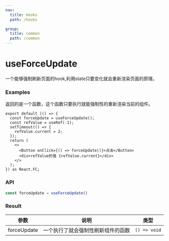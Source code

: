 ```yaml
---
nav:
  title: Hooks
  path: /hooks

group:
  title: common
  path: /common
---
```


# useForceUpdate
一个能够强制刷新页面的hook,利用state只要变化就会重新渲染页面的原理。

### Examples
返回的是一个函数，这个函数只要执行就能强制性的重新渲染当前的组件。
```tsx
export default (() => {
  const forceUpdate = useForceUpdate();
  const refValue = useRef(-1);
  setTimeout(() => {
    refValue.current = 2;
  });
  return (
    <>
      <Button onClick={() => forceUpdate()}>点击</Button>
      <div>refValue的值 {refValue.current}</div>
    </>
  );
}) as React.FC;
```

### API
```typescript
const forceUpdate = useForceUpdate()
```

### Result

| 参数     | 说明           | 类型                                   |
| -------- | -------------- | -------------------------------------- |
| forceUpdate    | 一个执行了就会强制性刷新组件的函数         | `() => void`                                  |

